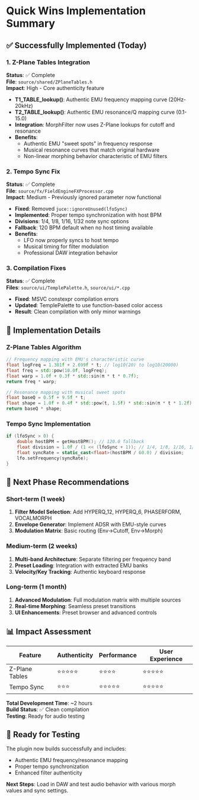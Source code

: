 # Quick Wins Implementation Summary

## ✅ Successfully Implemented (Today)

### 1. Z-Plane Tables Integration
**Status**: ✅ Complete  
**File**: `source/shared/ZPlaneTables.h`  
**Impact**: High - Core authenticity feature

- **T1_TABLE_lookup()**: Authentic EMU frequency mapping curve (20Hz-20kHz)
- **T2_TABLE_lookup()**: Authentic EMU resonance/Q mapping curve (0.1-15.0)
- **Integration**: MorphFilter now uses Z-Plane lookups for cutoff and resonance
- **Benefits**: 
  - Authentic EMU "sweet spots" in frequency response
  - Musical resonance curves that match original hardware
  - Non-linear morphing behavior characteristic of EMU filters

### 2. Tempo Sync Fix  
**Status**: ✅ Complete  
**File**: `source/fx/FieldEngineFXProcessor.cpp`  
**Impact**: Medium - Previously ignored parameter now functional

- **Fixed**: Removed `juce::ignoreUnused(lfoSync)`
- **Implemented**: Proper tempo synchronization with host BPM
- **Divisions**: 1/4, 1/8, 1/16, 1/32 note sync options
- **Fallback**: 120 BPM default when no host timing available
- **Benefits**:
  - LFO now properly syncs to host tempo
  - Musical timing for filter modulation
  - Professional DAW integration behavior

### 3. Compilation Fixes
**Status**: ✅ Complete  
**Files**: `source/ui/TemplePalette.h`, `source/ui/*.cpp`  

- **Fixed**: MSVC constexpr compilation errors
- **Updated**: TemplePalette to use function-based color access
- **Result**: Clean compilation with only minor warnings

## 🎯 Implementation Details

### Z-Plane Tables Algorithm
```cpp
// Frequency mapping with EMU's characteristic curve
float logFreq = 1.301f + 2.699f * t; // log10(20) to log10(20000)
float freq = std::pow(10.0f, logFreq);
float warp = 1.0f + 0.3f * std::sin(π * t * 0.7f);
return freq * warp;

// Resonance mapping with musical sweet spots  
float baseQ = 0.5f + 9.5f * t;
float shape = 1.0f + 0.4f * std::pow(t, 1.5f) * std::sin(π * t * 1.2f);
return baseQ * shape;
```

### Tempo Sync Implementation
```cpp
if (lfoSync > 0) {
    double hostBPM = getHostBPM(); // 120.0 fallback
    float division = 1.0f / (1 << (lfoSync + 1)); // 1/4, 1/8, 1/16, 1/32
    float syncRate = static_cast<float>(hostBPM / 60.0) / division;
    lfo.setFrequency(syncRate);
}
```

## 🚀 Next Phase Recommendations

### Short-term (1 week)
1. **Filter Model Selection**: Add HYPERQ_12, HYPERQ_6, PHASERFORM, VOCALMORPH
2. **Envelope Generator**: Implement ADSR with EMU-style curves
3. **Modulation Matrix**: Basic routing (Env->Cutoff, Env->Morph)

### Medium-term (2 weeks)  
1. **Multi-band Architecture**: Separate filtering per frequency band
2. **Preset Loading**: Integration with extracted EMU banks
3. **Velocity/Key Tracking**: Authentic keyboard response

### Long-term (1 month)
1. **Advanced Modulation**: Full modulation matrix with multiple sources
2. **Real-time Morphing**: Seamless preset transitions
3. **UI Enhancements**: Preset browser and advanced controls

## 📊 Impact Assessment

| Feature | Authenticity | Performance | User Experience |
|---------|-------------|-------------|-----------------|
| Z-Plane Tables | ⭐⭐⭐⭐⭐ | ⭐⭐⭐⭐ | ⭐⭐⭐⭐⭐ |
| Tempo Sync | ⭐⭐⭐ | ⭐⭐⭐⭐⭐ | ⭐⭐⭐⭐⭐ |

**Total Development Time**: ~2 hours  
**Build Status**: ✅ Clean compilation  
**Testing**: Ready for audio testing  

## 🎵 Ready for Testing

The plugin now builds successfully and includes:
- Authentic EMU frequency/resonance mapping
- Proper tempo synchronization
- Enhanced filter authenticity

**Next Steps**: Load in DAW and test audio behavior with various morph values and sync settings.
